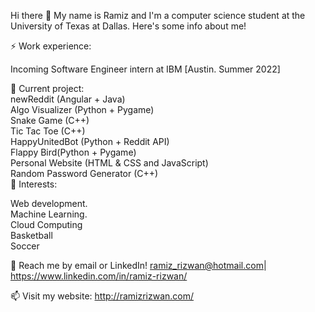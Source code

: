 Hi there 👋
My name is Ramiz and I'm a computer science student at the University of Texas at Dallas. Here's some info about me!

⚡ Work experience:

Incoming Software Engineer intern at IBM [Austin. Summer 2022]

🔭 Current project:                                                                                                                                                                                                                                                                                                                                                                                                                                                                                                                                                
newReddit (Angular + Java)                                                                                                                                                                                                                                                                                                                                                                                                                                                                                                                                                
Algo Visualizer (Python + Pygame)                                                                                                                                    
Snake Game (C++)                                                                                                                                                    
Tic Tac Toe (C++)                                                                                                                                                      
HappyUnitedBot (Python + Reddit API)  
Flappy Bird(Python + Pygame)                                                                                                                                                     
Personal Website (HTML & CSS and JavaScript)    
Random Password Generator (C++)                                                                                                                                                                                                                                                                                                                                                                                                                                                                                                                                                                                                                                                                                                                                                                                                                                                                                                                                                                                                                                                                                                                                                                                                                                                                                                                                                                                                                                                                                                                                                                                                                                                                                                                  
🌱 Interests:

Web development.                                                                                                                                                                                                                                                                                                            
Machine Learning.                                                                                                                                                      
Cloud Computing                                                                                                                                                      
Basketball                                                                                                                                                                                                                                                                                                            
Soccer                                                                                                                                                      
                                                                                                                                                                                                                                                                                                                                                                                                                                                                  
💬 Reach me by email or LinkedIn! ramiz_rizwan@hotmail.com| https://www.linkedin.com/in/ramiz-rizwan/
                                                                                                                                                                                                                                                                                                            
📫 Visit my website: http://ramizrizwan.com/

<!---
RamizRiz/RamizRiz is a ✨ special ✨ repository because its `README.md` (this file) appears on your GitHub profile.
You can click the Preview link to take a look at your changes.
--->
